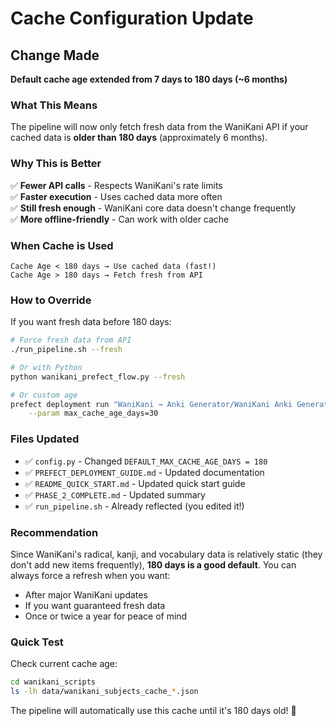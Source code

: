 # Cache Configuration Update

## Change Made

**Default cache age extended from 7 days to 180 days (~6 months)**

### What This Means

The pipeline will now only fetch fresh data from the WaniKani API if your cached data is **older than 180 days** (approximately 6 months).

### Why This is Better

✅ **Fewer API calls** - Respects WaniKani's rate limits  
✅ **Faster execution** - Uses cached data more often  
✅ **Still fresh enough** - WaniKani core data doesn't change frequently  
✅ **More offline-friendly** - Can work with older cache  

### When Cache is Used

```
Cache Age < 180 days → Use cached data (fast!)
Cache Age > 180 days → Fetch fresh from API
```

### How to Override

If you want fresh data before 180 days:

```bash
# Force fresh data from API
./run_pipeline.sh --fresh

# Or with Python
python wanikani_prefect_flow.py --fresh

# Or custom age
prefect deployment run "WaniKani → Anki Generator/WaniKani Anki Generator" \
    --param max_cache_age_days=30
```

### Files Updated

- ✅ `config.py` - Changed `DEFAULT_MAX_CACHE_AGE_DAYS = 180`
- ✅ `PREFECT_DEPLOYMENT_GUIDE.md` - Updated documentation
- ✅ `README_QUICK_START.md` - Updated quick start guide  
- ✅ `PHASE_2_COMPLETE.md` - Updated summary
- ✅ `run_pipeline.sh` - Already reflected (you edited it!)

### Recommendation

Since WaniKani's radical, kanji, and vocabulary data is relatively static (they don't add new items frequently), **180 days is a good default**. You can always force a refresh when you want:

- After major WaniKani updates
- If you want guaranteed fresh data
- Once or twice a year for peace of mind

### Quick Test

Check current cache age:
```bash
cd wanikani_scripts
ls -lh data/wanikani_subjects_cache_*.json
```

The pipeline will automatically use this cache until it's 180 days old! 🎉
